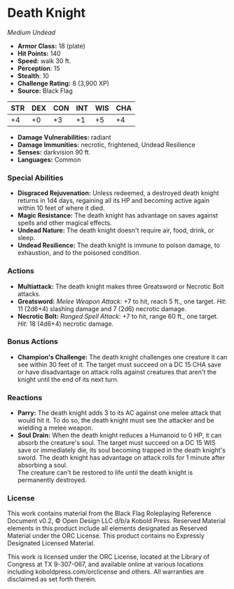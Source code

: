 # Death Knight

*Medium* *Undead*

- **Armor Class:** 18 (plate)
- **Hit Points:** 140 
- **Speed:** walk 30 ft.
- **Perception**: 15
- **Stealth**: 10
- **Challenge Rating:** 8 (3,900 XP)
- **Source:** Black Flag

| STR | DEX | CON | INT | WIS | CHA |
| --- | --- | --- | --- | --- | --- |
| +4 | +0 | +3 | +1 | +5 | +4 |

- **Damage Vulnerabilities:** radiant
- **Damage Immunities:** necrotic, frightened, Undead Resilience
- **Senses:** darkvision 90 ft.
- **Languages:** Common

### Special Abilities

- **Disgraced Rejuvenation:** Unless redeemed, a destroyed death knight returns in 1d4 days, regaining all its HP and becoming active again within 10 feet of where it died.
- **Magic Resistance:** The death knight has advantage on saves against spells and other magical effects.
- **Undead Nature:** The death knight doesn't require air, food, drink, or sleep.
- **Undead Resilience:** The death knight is immune to poison damage, to exhaustion, and to the poisoned condition.

### Actions

- **Multiattack:** The death knight makes three Greatsword or Necrotic Bolt attacks.
- **Greatsword:** _Melee Weapon Attack:_ +7 to hit, reach 5 ft., one target. _Hit:_ 11 (2d6+4) slashing damage and 7 (2d6) necrotic damage.
- **Necrotic Bolt:** _Ranged Spell Attack:_ +7 to hit, range 60 ft., one target. _Hit:_ 18 (4d6+4) necrotic damage.

### Bonus Actions

- **Champion's Challenge:** The death knight challenges one creature it can see within 30 feet of it. The target must succeed on a DC 15 CHA save or have disadvantage on attack rolls against creatures that aren't the knight until the end of its next turn.

### Reactions

- **Parry:** The death knight adds 3 to its AC against one melee attack that would hit it. To do so, the death knight must see the attacker and be wielding a melee weapon.
- **Soul Drain:** When the death knight reduces a Humanoid to 0 HP, it can absorb the creature's soul. The target must succeed on a DC 15 WIS save or immediately die, its soul becoming trapped in the death knight's sword. The death knight has advantage on attack rolls for 1 minute after absorbing a soul.<br>The creature can't be restored to life until the death knight is permanently destroyed.


### License

This work contains material from the Black Flag Roleplaying Reference Document v0.2, © Open Design LLC d/b/a Kobold Press. Reserved Material elements in this product include all elements designated as Reserved Material under the ORC License. This product contains no Expressly Designated Licensed Material.

This work is licensed under the ORC License, located at the Library of Congress at TX 9-307-067, and available online at various locations including koboldpress.com/orclicense and others. All warranties are disclaimed as set forth therein.
